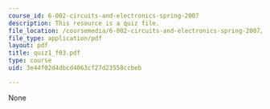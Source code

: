 ```yaml
---
course_id: 6-002-circuits-and-electronics-spring-2007
description: This resource is a quiz file.
file_location: /coursemedia/6-002-circuits-and-electronics-spring-2007/3e44f02d4dbcd4063cf27d23558ccbeb_quiz1_f03.pdf
file_type: application/pdf
layout: pdf
title: quiz1_f03.pdf
type: course
uid: 3e44f02d4dbcd4063cf27d23558ccbeb

---
```

None